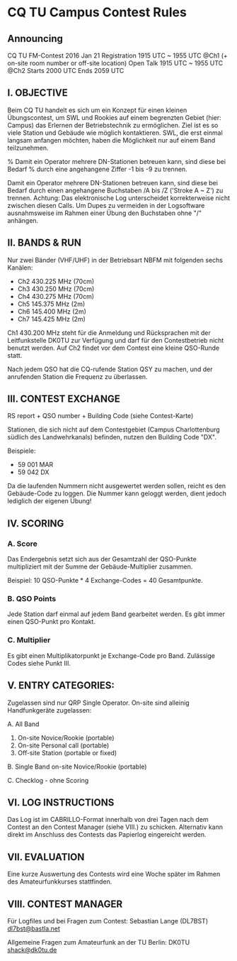 # CQ TU Campus Contest Rules

## Announcing

CQ TU FM-Contest
2016 Jan 21
Registration 1915 UTC ~ 1955 UTC @Ch1 (+ on-site room number or off-site location)
Open Talk 1915 UTC ~ 1955 UTC @Ch2
Starts 2000 UTC
Ends 2059 UTC

## I. OBJECTIVE

Beim CQ TU handelt es sich um ein Konzept für einen kleinen Übungscontest, um
SWL und Rookies auf einem begrenzten Gebiet (hier: Campus) das Erlernen der
Betriebstechnik zu ermöglichen. Ziel ist es so viele Station und Gebäude wie
möglich kontaktieren. SWL, die erst einmal langsam anfangen möchten, haben die
Möglichkeit nur auf einem Band teilzunehmen.

% Damit ein Operator mehrere DN-Stationen betreuen kann, sind diese bei Bedarf
% durch eine angehangene Ziffer -1 bis -9 zu trennen.

Damit ein Operator mehrere DN-Stationen betreuen kann, sind diese bei Bedarf
durch einen angehangene Buchstaben /A bis /Z ('Stroke A ~ Z') zu trennen.
Achtung: Das elektronische Log unterscheidet korrekterweise nicht zwischen
diesen Calls. Um Dupes zu vermeiden in der Logsoftware ausnahmsweise im Rahmen
einer Übung den Buchstaben ohne "/" anhängen.

## II. BANDS & RUN

Nur zwei Bänder (VHF/UHF) in der Betriebsart NBFM mit folgenden sechs Kanälen:

* Ch2 430.225 MHz (70cm)
* Ch3 430.250 MHz (70cm)
* Ch4 430.275 MHz (70cm)
* Ch5 145.375 MHz (2m)
* Ch6 145.400 MHz (2m)
* Ch7 145.425 MHz (2m)

Ch1 430.200 MHz steht für die Anmeldung und Rücksprachen mit der Leitfunkstelle
DK0TU zur Verfügung und darf für den Contestbetrieb nicht benutzt werden. Auf
Ch2 findet vor dem Contest eine kleine QSO-Runde statt.

Nach jedem QSO hat die CQ-rufende Station QSY zu machen, und der anrufenden
Station die Frequenz zu überlassen.

## III. CONTEST EXCHANGE

RS report + QSO number + Building Code (siehe Contest-Karte)

Stationen, die sich nicht auf dem Contestgebiet (Campus Charlottenburg südlich
des Landwehrkanals) befinden, nutzen den Building Code "DX".

Beispiele:

* 59 001 MAR
* 59 042 DX

Da die laufenden Nummern nicht ausgewertet werden sollen, reicht es den
Gebäude-Code zu loggen. Die Nummer kann geloggt werden, dient jedoch lediglich
der eigenen Übung!

## IV. SCORING

### A. Score

Das Endergebnis setzt sich aus der Gesamtzahl der QSO-Punkte multipliziert mit
der Summe der Gebäude-Multiplier zusammen.

Beispiel: 10 QSO-Punkte * 4 Exchange-Codes = 40 Gesamtpunkte.

### B. QSO Points

Jede Station darf einmal auf jedem Band gearbeitet werden. Es gibt immer einen
QSO-Punkt pro Kontakt.

### C. Multiplier

Es gibt einen Multiplikatorpunkt je Exchange-Code pro Band. Zulässige Codes
siehe Punkt III.

## V. ENTRY CATEGORIES:

Zugelassen sind nur QRP Single Operator. On-site sind alleinig Handfunkgeräte
zugelassen:

A. All Band

1. On-site Novice/Rookie (portable)
2. On-site Personal call (portable)
3. Off-site Station (portable or fixed)

B. Single Band on-site Novice/Rookie (portable)

C. Checklog - ohne Scoring

## VI. LOG INSTRUCTIONS

Das Log ist im CABRILLO-Format innerhalb von drei Tagen nach dem Contest an den
Contest Manager (siehe VIII.) zu schicken. Alternativ kann direkt im Anschluss
des Contests das Papierlog eingereicht werden.

## VII. EVALUATION

Eine kurze Auswertung des Contests wird eine Woche später im Rahmen des
Amateurfunkkurses stattfinden.

## VIII. CONTEST MANAGER

Für Logfiles und bei Fragen zum Contest: Sebastian Lange (DL7BST) <dl7bst@bastla.net>

Allgemeine Fragen zum Amateurfunk an der TU Berlin: DK0TU <shack@dk0tu.de>

<!-- TODO add https://www.tu-berlin.de/menue/service/standortuebersicht/campusplan/ >
